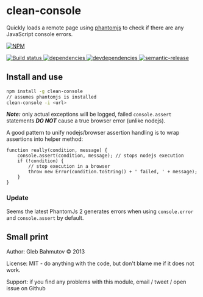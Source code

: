 # clean-console

Quickly loads a remote page using [phantomjs](http://phantomjs.org/)
to check if there are any JavaScript console errors.

[![NPM][clean-console-icon] ][clean-console-url]

[![Build status][clean-console-ci-image] ][clean-console-ci-url]
[![dependencies][clean-console-dependencies-image] ][clean-console-dependencies-url]
[![devdependencies][clean-console-devdependencies-image] ][clean-console-devdependencies-url]
[![semantic-release][semantic-image] ][semantic-url]

## Install and use

```sh
npm install -g clean-console
// assumes phantomjs is installed
clean-console -i <url>
```

***Note:*** only actual exceptions will be logged, failed `console.assert` statements ***DO NOT***
cause a true browser error (unlike nodejs).

A good pattern to unify nodejs/browser assertion handling
is to wrap assertions into helper method:

    function really(condition, message) {
        console.assert(condition, message); // stops nodejs execution
        if (!condition) {
            // stop execution in a browser
            throw new Error(condition.toString() + ' failed, ' + message);
        }
    }

### Update

Seems the latest PhantomJs 2 generates errors when using `console.error`
and `console.assert` by default.

## Small print

Author: Gleb Bahmutov &copy; 2013

License: MIT - do anything with the code, but don't blame me if it does not work.

Support: if you find any problems with this module, email / tweet / open issue on Github

[clean-console-icon]: https://nodei.co/npm/clean-console.svg?downloads=true
[clean-console-url]: https://npmjs.org/package/clean-console
[clean-console-ci-image]: https://travis-ci.org/bahmutov/clean-console.svg?branch=master
[clean-console-ci-url]: https://travis-ci.org/bahmutov/clean-console
[clean-console-dependencies-image]: https://david-dm.org/bahmutov/clean-console.svg
[clean-console-dependencies-url]: https://david-dm.org/bahmutov/clean-console
[clean-console-devdependencies-image]: https://david-dm.org/bahmutov/clean-console/dev-status.svg
[clean-console-devdependencies-url]: https://david-dm.org/bahmutov/clean-console#info=devDependencies
[semantic-image]: https://img.shields.io/badge/%20%20%F0%9F%93%A6%F0%9F%9A%80-semantic--release-e10079.svg
[semantic-url]: https://github.com/semantic-release/semantic-release
